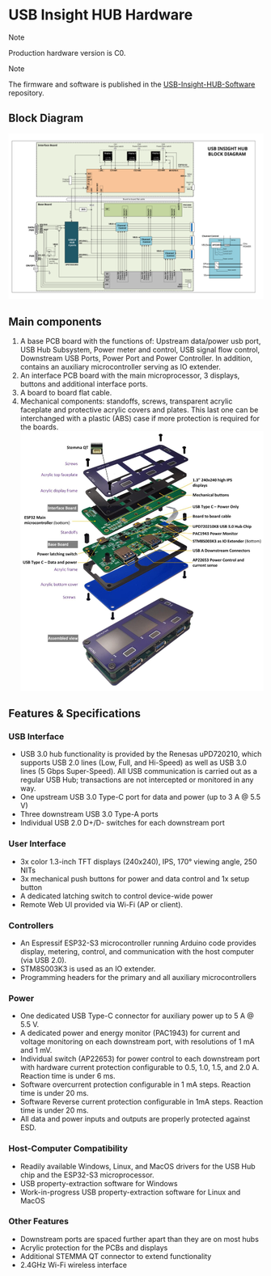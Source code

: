 # USB Insight HUB Hardware

>[!Note]
>Production hardware version is C0.

>[!Note]
>The firmware and software is published in the [USB-Insight-HUB-Software](https://github.com/Aeriosolutions/USB-Insight-HUB-Software) repository.

## Block Diagram
![Block Diagram](https://github.com/Aeriosolutions/USB-Insight-HUB-Hardware/blob/main/Images/Block%20Diagram%20B0%20landscape.svg)
## Main components
1.	A base PCB board with the functions of: Upstream data/power usb port, USB Hub Subsystem, Power meter and control, USB signal flow control, Downstream USB Ports, Power Port and Power Controller. In addition, contains an auxiliary microcontroller serving as IO extender.
2.	An interface PCB board with the main microprocessor, 3 displays, buttons and additional interface ports.
3.	A board to board flat cable.
4.	Mechanical components: standoffs, screws, transparent acrylic faceplate and protective acrylic covers and plates. This last one can be interchanged with a plastic (ABS) case if more protection is required for the boards.
![Exploded View](https://github.com/Aeriosolutions/USB-Insight-HUB-Hardware/blob/main/Images/Exploded%20view%20C%20s.jpg)

## Features & Specifications
### USB Interface

- USB 3.0 hub functionality is provided by the Renesas uPD720210, which supports USB 2.0 lines (Low, Full, and Hi-Speed) as well as USB 3.0 lines (5 Gbps Super-Speed). All USB communication is carried out as a regular USB Hub; transactions are not intercepted or monitored in any way.
- One upstream USB 3.0 Type-C port for data and power (up to 3 A @ 5.5 V)
- Three downstream USB 3.0 Type-A ports
- Individual USB 2.0 D+/D- switches for each downstream port
### User Interface
- 3x color 1.3-inch TFT displays (240x240), IPS, 170° viewing angle, 250 NITs
- 3x mechanical push buttons for power and data control and 1x setup button
- A dedicated latching switch to control device-wide power
- Remote Web UI provided via Wi-Fi (AP or client).
### Controllers
- An Espressif ESP32-S3 microcontroller running Arduino code provides display, metering, control, and communication with the host computer (via USB 2.0).
- STM8S003K3 is used as an IO extender.
- Programming headers for the primary and all auxiliary microcontrollers
### Power
- One dedicated USB Type-C connector for auxiliary power up to 5 A @ 5.5 V.
- A dedicated power and energy monitor (PAC1943) for current and voltage monitoring on each downstream port, with resolutions of 1 mA and 1 mV.
- Individual switch (AP22653) for power control to each downstream port with hardware current protection configurable to 0.5, 1.0, 1.5, and 2.0 A. Reaction time is under 6 ms.
- Software overcurrent protection configurable in 1 mA steps. Reaction time is under 20 ms.
- Software Reverse current protection configurable in 1mA steps. Reaction time is under 20 ms.
- All data and power inputs and outputs are properly protected against ESD.
### Host-Computer Compatibility
- Readily available Windows, Linux, and MacOS drivers for the USB Hub chip and the ESP32-S3 microprocessor.
- USB property-extraction software for Windows
- Work-in-progress USB property-extraction software for Linux and MacOS
### Other Features
- Downstream ports are spaced further apart than they are on most hubs
- Acrylic protection for the PCBs and displays
- Additional STEMMA QT connector to extend functionality
- 2.4GHz Wi-Fi wireless interface
